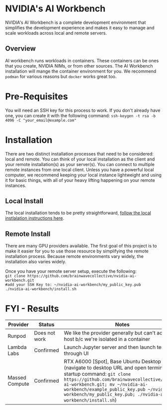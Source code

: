 # NVIDIA's AI Workbench

NVIDIA's AI Workbench is a complete development environment that simplifies the development experience and makes it easy to manage and scale workloads across local and remote servers. 

## Overview 

AI workbench runs workloads in containers. These containers can be ones that you create, NVIDIA NIMs, or from other sources. The AI Workbench installation will mange the container environment for you. We recommend `podman` for various reasons but `docker` works great too.


# Pre-Requisites 

You will need an SSH key for this process to work. If you don't already have one, you can create it with the following command:
`ssh-keygen -t rsa -b 4096 -C "your_email@example.com"`



# Installation  

There are two distinct installation processes that need to be considered: local and remote. You can think of your local installation as the client and your remote installation(s) as your server(s). You can connect to multiple remote instances from one local client. Unless you have a powerful local computer, we recommend keeping your local instance lightweight and using it for basic things, with all of your heavy lifting happening on your remote instances.

## Local Install 
The local installation tends to be pretty straightforward, [follow the local instlalation instructions here](https://docs.nvidia.com/ai-workbench/user-guide/latest/installation/overview.html). 

## Remote Install 
There are many GPU providers available. The first goal of this project is to make it easier for you to use those resource by simplifying the remote installation process. Because remote environments vary widely, the installation also varies widely.  

Once you have your remote server setup, execute the following:   
`git clone https://github.com/brainwavecollective/nvidia-ai-workbench.git`  
`#add your SSH Key to: ~/nvidia-ai-workbench/my_public_key.pub`  
`./nvidia-ai-workbench/install.sh`   



# FYI - Results
| Provider | Status | Notes |
|----------|--------|-------|
| Runpod | Does not work | We like the provider generally but can't access host b/c we're isolated in a container |
| Lambda Labs | Confirmed | Launch Jupyter server and then launch terminal through UI |
| Massed Compute | Confirmed | RTX A6000 [Spot], Base Ubuntu Desktop 22.04 (navigate to desktop URL and open terminal, startup command: `git clone https://github.com/brainwavecollective/nvidia-ai-workbench.git; mv ~/nvidia-ai-workbench/example_public_key.pub ~/nvidia-ai-workbench/my_public_key.pub; ./nvidia-ai-workbench/install.sh`) |





